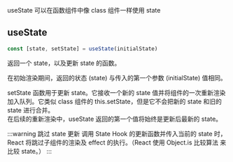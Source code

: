 useState 可以在函数组件中像 class 组件一样使用 state

## useState

```js
const [state, setState] = useState(initialState)
```

返回一个 state，以及更新 state 的函数。

在初始渲染期间，返回的状态 (state) 与传入的第一个参数 (initialState) 值相同。

setState 函数用于更新 state。它接收一个新的 state 值并将组件的一次重新渲染加入队列。它类似 class 组件的 this.setState，但是它不会把新的 state 和旧的 state 进行合并。  
在后续的重新渲染中，useState 返回的第一个值将始终是更新后最新的 state。

:::warning 跳过 state 更新
调用 State Hook 的更新函数并传入当前的 state 时，React 将跳过子组件的渲染及 effect 的执行。（React 使用 Object.is 比较算法 来比较 state。）
:::
